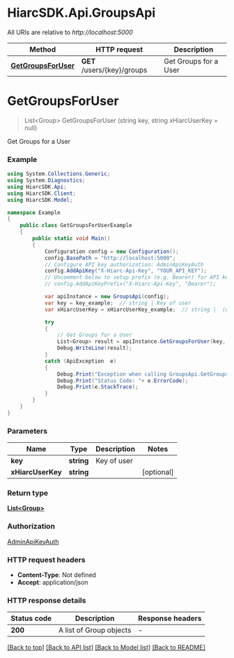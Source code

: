 # HiarcSDK.Api.GroupsApi

All URIs are relative to *http://localhost:5000*

Method | HTTP request | Description
------------- | ------------- | -------------
[**GetGroupsForUser**](GroupsApi.md#getgroupsforuser) | **GET** /users/{key}/groups | Get Groups for a User


<a name="getgroupsforuser"></a>
# **GetGroupsForUser**
> List&lt;Group&gt; GetGroupsForUser (string key, string xHiarcUserKey = null)

Get Groups for a User

### Example
```csharp
using System.Collections.Generic;
using System.Diagnostics;
using HiarcSDK.Api;
using HiarcSDK.Client;
using HiarcSDK.Model;

namespace Example
{
    public class GetGroupsForUserExample
    {
        public static void Main()
        {
            Configuration config = new Configuration();
            config.BasePath = "http://localhost:5000";
            // Configure API key authorization: AdminApiKeyAuth
            config.AddApiKey("X-Hiarc-Api-Key", "YOUR_API_KEY");
            // Uncomment below to setup prefix (e.g. Bearer) for API key, if needed
            // config.AddApiKeyPrefix("X-Hiarc-Api-Key", "Bearer");

            var apiInstance = new GroupsApi(config);
            var key = key_example;  // string | Key of user
            var xHiarcUserKey = xHiarcUserKey_example;  // string |  (optional) 

            try
            {
                // Get Groups for a User
                List<Group> result = apiInstance.GetGroupsForUser(key, xHiarcUserKey);
                Debug.WriteLine(result);
            }
            catch (ApiException  e)
            {
                Debug.Print("Exception when calling GroupsApi.GetGroupsForUser: " + e.Message );
                Debug.Print("Status Code: "+ e.ErrorCode);
                Debug.Print(e.StackTrace);
            }
        }
    }
}
```

### Parameters

Name | Type | Description  | Notes
------------- | ------------- | ------------- | -------------
 **key** | **string**| Key of user | 
 **xHiarcUserKey** | **string**|  | [optional] 

### Return type

[**List&lt;Group&gt;**](Group.md)

### Authorization

[AdminApiKeyAuth](../README.md#AdminApiKeyAuth)

### HTTP request headers

 - **Content-Type**: Not defined
 - **Accept**: application/json

### HTTP response details
| Status code | Description | Response headers |
|-------------|-------------|------------------|
| **200** | A list of Group objects |  -  |

[[Back to top]](#) [[Back to API list]](../README.md#documentation-for-api-endpoints) [[Back to Model list]](../README.md#documentation-for-models) [[Back to README]](../README.md)

